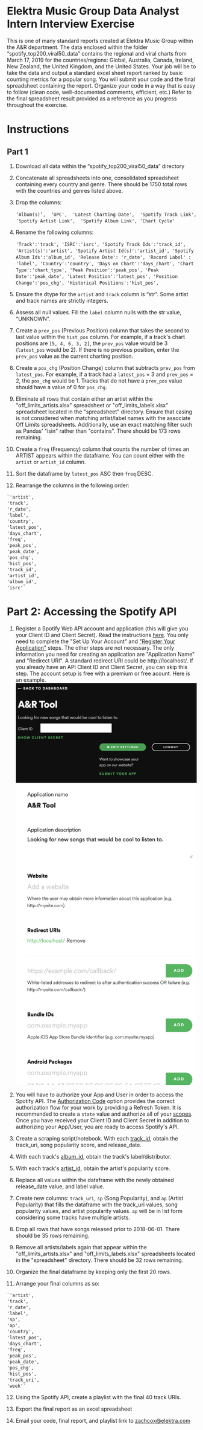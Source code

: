 # Elektra Music Group Data Analyst Intern Interview Exercise
This is one of many standard reports created at Elektra Music Group within the A&R department.  The data enclosed within the folder “spotify_top200_viral50_data” contains the regional and viral charts from March 17, 2019 for the countries/regions: Global, Australia, Canada, Ireland, New Zealand, the United Kingdom, and the United States.  Your job will be to take the data and output a standard excel sheet report ranked by basic counting metrics for a popular song.  You will submit your code and the final spreadsheet containing the report.  Organize your code in a way that is easy to follow (clean code, well-documented comments, efficient, etc.) Refer to the final spreadsheet result provided as a reference as you progress throughout the exercise.  

# Instructions

## Part 1
1.  Download all data within the “spotify_top200_viral50_data” directory


2.  Concatenate all spreadsheets into one, consolidated spreadsheet containing every country and genre.  There should be 1750 total rows with the countries and genres listed above.  


3.  Drop the columns: 
    
    `‘Album(s)’, 
    ‘UPC', 
    'Latest Charting Date', 
    'Spotify Track Link', 
    'Spotify Artist Link', 
    'Spotify Album Link',
    'Chart Cycle'`
    
    
4.  Rename the following columns:

    `'Track':'track',
    'ISRC':'isrc',
    'Spotify Track Ids':'track_id',
    'Artist(s)':'artist',
    'Spotify Artist Id(s)':'artist_id',
    'Spotify Album Ids':'album_id',
    'Release Date': 'r_date',
    'Record Label' : 'label',
    'Country':'country',
    'Days on Chart':'days_chart',
    'Chart Type':'chart_type',
    'Peak Position':'peak_pos',
    'Peak Date':'peak_date',
    'Latest Position':'latest_pos',
    'Position Change':'pos_chg',
    'Historical Positions':'hist_pos',`



5.  Ensure the dtype for the `artist` and `track` column is “str”. Some artist and track names are strictly integers.   


6.  Assess all null values.  Fill the `label` column nulls with the str value, “UNKNOWN”.  


7.  Create a `prev_pos` (Previous Position) column that takes the second to last value within the `hist_pos` column. For example, if a track's chart positions are `[5, 4, 6, 3, 2]`, the `prev_pos` value would be 3 (`latest_pos` would be 2). If there is no previous position, enter the `prev_pos` value as the current charting position.  


8.  Create a `pos_chg` (Position Change) column that subtracts `prev_pos` from `latest_pos`.  For example, if a track had a `latest_pos` = 3 and `prev_pos` = 2, the `pos_chg` would be 1.  Tracks that do not have a `prev_pos` value should have a value of 0 for `pos_chg`.


9.  Eliminate all rows that contain either an artist within the "off_limits_artists.xlsx" spreadsheet or "off_limits_labels.xlsx" spreadsheet located in the "spreadsheet" directory.  Ensure that casing is not considered when matching artist/label names with the associate Off Limits spreadsheets.  Additionally, use an exact matching filter such as Pandas' "isin" rather than "contains".  There should be 173 rows remaining. 


10.  Create a `freq` (Frequency) column that counts the number of times an ARTIST appears within the dataframe.  You can count either with the `artist` or `artist_id` column.  


11.  Sort the dataframe by `latest_pos` ASC then `freq` DESC.


12.  Rearrange the columns in the following order:

    `'artist', 
    'track', 
    'r_date', 
    'label', 
    'country', 
    'latest_pos',
    'days_chart', 
    'freq', 
    'peak_pos', 
    'peak_date', 
    'pos_chg', 
    'hist_pos',  
    'track_id', 
    'artist_id', 
    'album_id', 
    'isrc'`


# Part 2: Accessing the Spotify API
1. Register a Spotify Web API account and application (this will give you your Client ID and Client Secret). Read the instructions [here](https://developer.spotify.com/documentation/web-api/quick-start/).  You only need to complete the "Set Up Your Account" and ["Register Your Application"](https://developer.spotify.com/documentation/general/guides/app-settings/#register-your-app) steps.  The other steps are not necessary.  The only information you need for creating an application are "Application Name" and "Redirect URI".  A standard redirect URI could be http://localhost/.  If you already have an API Client ID and Client Secret, you can skip this step.  The account setup is free with a premium or free acount. Here is an example.  
![Application Authorization - 1](./images/1_app_authorize.png)
![Application Authorization - 2](./images/2_app_authorize.png)


2. You will have to authorize your App and User in order to access the Spotify API.  The [Authorization Code](https://developer.spotify.com/documentation/general/guides/authorization-guide/#authorization-code-flow) option provides the correct authorization flow for your work by providing a Refresh Token. It is recommended to create a `state` value and authorize all of your [scopes](https://developer.spotify.com/documentation/general/guides/scopes/). Once you have received your Client ID and Client Secret in addition to authorizing your App/User, you are ready to access Spotify's API. 


3.  Create a scraping script/notebook.  With each [track_id](https://developer.spotify.com/console/get-track/?id=&market=), obtain the track_uri, song popularity score, and release_date.


4.  With each track's [album_id](https://developer.spotify.com/console/get-album/), obtain the track's label/distributor.  


5.  With each track's [artist_id](https://developer.spotify.com/console/get-artist/), obtain the artist's popularity score.  


6.  Replace all values within the dataframe with the newly obtained release_date value, and label value.  


7.  Create new columns: `track_uri`, `sp` (Song Popularity), and `ap` (Artist Popularity) that fills the dataframe with the track_uri values, song popularity values, and artist popularity values. `ap` will be in list form considering some tracks have multiple artists. 


8.  Drop all rows that have songs released prior to 2018-06-01. There should be 35 rows remaining.  


9.  Remove all artists/labels again that appear within the "off_limits_artists.xlsx" and "off_limits_labels.xlsx" spreadsheets located in the "spreadsheet" directory.  There should be 32 rows remaining. 


10.  Organize the final dataframe by keeping only the first 20 rows.  


11.  Arrange your final columns as so:

    `'artist', 
    'track', 
    'r_date', 
    'label', 
    'sp', 
    'ap', 
    'country', 
    'latest_pos',
    'days_chart', 
    'freq', 
    'peak_pos', 
    'peak_date', 
    'pos_chg', 
    'hist_pos', 
    'track_uri', 
    'week'`


12.  Using the Spotify API, create a playlist with the final 40 track URIs.  


13.  Export the final report as an excel spreadsheet 


14.  Email your code, final report, and playlist link to zachcox@elektra.com
